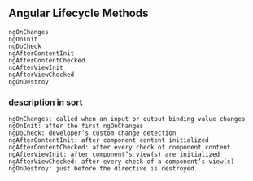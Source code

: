 ## Angular Lifecycle Methods

    ngOnChanges
    ngOnInit
    ngDoCheck
    ngAfterContentInit
    ngAfterContentChecked
    ngAfterViewInit
    ngAfterViewChecked
    ngOnDestroy

### description in sort

    ngOnChanges: called when an input or output binding value changes
    ngOnInit: after the first ngOnChanges
    ngDoCheck: developer’s custom change detection
    ngAfterContentInit: after component content initialized
    ngAfterContentChecked: after every check of component content
    ngAfterViewInit: after component’s view(s) are initialized
    ngAfterViewChecked: after every check of a component’s view(s)
    ngOnDestroy: just before the directive is destroyed.

